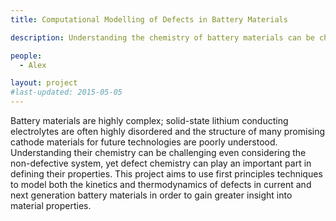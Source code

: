 ```yaml
---
title: Computational Modelling of Defects in Battery Materials

description: Understanding the chemistry of battery materials can be challenging even considering the stoichiometric system, yet defect chemistry can play an important part in defining their properties. This project aims to use first principles techniques to model the both kinetics and thermodynamics of defects in current and next generation battery materials in order to gain greater insight into material properties.

people:
  - Alex

layout: project
#last-updated: 2015-05-05
---
```


Battery materials are highly complex; solid-state lithium conducting electrolytes are often highly disordered and the structure of many promising cathode materials for future technologies are poorly understood. Understanding their chemistry can be challenging even considering the non-defective system, yet defect chemistry can play an important part in defining their properties. This project aims to use first principles techniques to model both the kinetics and thermodynamics of defects in current and next generation battery materials in order to gain greater insight into material properties.
